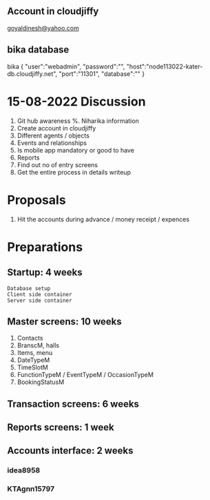## Account in cloudjiffy
goyaldinesh@yahoo.com

## bika database
bika
{
    "user":"webadmin",
    "password":"",
    "host":"node113022-kater-db.cloudjiffy.net",
    "port":"11301",
    "database":""
}

# 15-08-2022 Discussion
1. Git hub awareness
%. Niharika information
2. Create account in cloudjiffy
3. Different agents / objects
4. Events and relationships
5. Is mobile app mandatory or good to have
6. Reports
7. Find out no of entry screens
8. Get the entire process in details writeup

# Proposals
1. Hit the accounts during advance / money receipt / expences

# Preparations
## Startup: 4 weeks
	Database setup
	Client side container
	Server side container

## Master screens: 10 weeks
1. Contacts
2. BranscM, halls
3. Items, menu
4. DateTypeM
5. TimeSlotM
6. FunctionTypeM / EventTypeM  / OccasionTypeM
7. BookingStatusM

## Transaction screens: 6 weeks

## Reports screens: 1 week

## Accounts interface: 2 weeks
### idea8958
### KTAgnn15797
